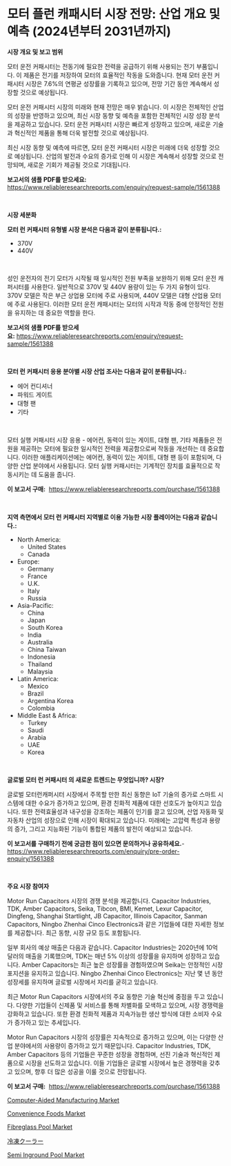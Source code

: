 <p><h1>모터 플런 캐패시터 시장 전망: 산업 개요 및 예측 (2024년부터 2031년까지)</h1></p><p><strong>시장 개요 및 보고 범위</strong></p>
<p><p>모터 운전 커패시터는 전동기에 필요한 전력을 공급하기 위해 사용되는 전기 부품입니다. 이 제품은 전기를 저장하여 모터의 효율적인 작동을 도와줍니다. 현재 모터 운전 커패시터 시장은 7.6%의 연평균 성장률을 기록하고 있으며, 전망 기간 동안 계속해서 성장할 것으로 예상됩니다.</p><p>모터 운전 커패시터 시장의 미래와 현재 전망은 매우 밝습니다. 이 시장은 전체적인 산업의 성장을 반영하고 있으며, 최신 시장 동향 및 예측을 포함한 전체적인 시장 성장 분석을 제공하고 있습니다. 모터 운전 커패시터 시장은 빠르게 성장하고 있으며, 새로운 기술과 혁신적인 제품을 통해 더욱 발전할 것으로 예상됩니다.</p><p>최신 시장 동향 및 예측에 따르면, 모터 운전 커패시터 시장은 미래에 더욱 성장할 것으로 예상됩니다. 산업의 발전과 수요의 증가로 인해 이 시장은 계속해서 성장할 것으로 전망되며, 새로운 기회가 제공될 것으로 기대됩니다.</p></p>
<p><strong>보고서의 샘플 PDF를 받으세요:</strong> <a href="https://www.reliableresearchreports.com/enquiry/request-sample/1561388">https://www.reliableresearchreports.com/enquiry/request-sample/1561388</a></p>
<p>&nbsp;</p>
<p><strong>시장 세분화</strong></p>
<p><strong>모터 런 커패시터 유형별 시장 분석은 다음과 같이 분류됩니다.:</strong></p>
<p><ul><li>370V</li><li>440V</li></ul></p>
<p>&nbsp;</p>
<p><p>성인 운전자의 전기 모터가 시작될 때 일시적인 전원 부족을 보완하기 위해 모터 운전 캐퍼시터를 사용한다. 일반적으로 370V 및 440V 용량이 있는 두 가지 유형이 있다. 370V 모델은 작은 부근 상업용 모터에 주로 사용되며, 440V 모델은 대형 산업용 모터에 주로 사용된다. 이러한 모터 운전 캐패시터는 모터의 시작과 작동 중에 안정적인 전원을 유지하는 데 중요한 역할을 한다.</p></p>
<p><strong>보고서의 샘플 PDF를 받으세요:</strong>&nbsp;<a href="https://www.reliableresearchreports.com/enquiry/request-sample/1561388">https://www.reliableresearchreports.com/enquiry/request-sample/1561388</a></p>
<p>&nbsp;</p>
<p><strong> 모터 런 커패시터 응용 분야별 시장 산업 조사는 다음과 같이 분류됩니다.:</strong></p>
<p><ul><li>에어 컨디셔너</li><li>파워드 게이트</li><li>대형 팬</li><li>기타</li></ul></p>
<p>&nbsp;</p>
<p><p>모터 실행 커패시터 시장 응용 - 에어컨, 동력이 있는 게이트, 대형 팬, 기타 제품들은 전원을 제공하는 모터에 필요한 일시적인 전력을 제공함으로써 작동을 개선하는 데 중요합니다. 이러한 애플리케이션에는 에어컨, 동력이 있는 게이트, 대형 팬 등이 포함되며, 다양한 산업 분야에서 사용됩니다. 모터 실행 커패시터는 기계적인 장치를 효율적으로 작동시키는 데 도움을 줍니다.</p></p>
<p><strong>이 보고서 구매:</strong>&nbsp; <a href="https://www.reliableresearchreports.com/purchase/1561388">https://www.reliableresearchreports.com/purchase/1561388</a></p>
<p>&nbsp;</p>
<p><strong>지역 측면에서 모터 런 커패시터 지역별로 이용 가능한 시장 플레이어는 다음과 같습니다.:</strong></p>
<p><ul>
    <li>
        North America:
        <ul>
            <li>United States</li>
            <li>Canada</li>
        </ul>
    </li>
    <li>
        Europe:
        <ul>
            <li>Germany</li>
            <li>France</li>
            <li>U.K.</li>
            <li>Italy</li>
            <li>Russia</li>
        </ul>
    </li>
    <li>
        Asia-Pacific:
        <ul>
            <li>China</li>
            <li>Japan</li>
            <li>South Korea</li>
            <li>India</li>
            <li>Australia</li>
            <li>China Taiwan</li>
            <li>Indonesia</li>
            <li>Thailand</li>
            <li>Malaysia</li>
        </ul>
    </li>
    <li>
        Latin America:
        <ul>
            <li>Mexico</li>
            <li>Brazil</li>
            <li>Argentina Korea</li>
            <li>Colombia</li>
        </ul>
    </li>
    <li>
        Middle East & Africa:
        <ul>
            <li>Turkey</li>
            <li>Saudi</li>
            <li>Arabia</li>
            <li>UAE</li>
            <li>Korea</li>
        </ul>
    </li>
    </ul></p>
<p>&nbsp;</p>
<p><strong>글로벌 모터 런 커패시터 의 새로운 트렌드는 무엇입니까? 시장?</strong></p>
<p><p>글로벌 모터런캐퍼시터 시장에서 주목할 만한 최신 동향은 IoT 기술의 증가로 스마트 시스템에 대한 수요가 증가하고 있으며, 환경 친화적 제품에 대한 선호도가 높아지고 있습니다. 또한 전력효율성과 내구성을 강조하는 제품이 인기를 끌고 있으며, 산업 자동화 및 자동차 산업의 성장으로 인해 시장이 확대되고 있습니다. 미래에는 고압력 특성과 용량의 증가, 그리고 지능화된 기능이 통합된 제품의 발전이 예상되고 있습니다.</p></p>
<p><strong>이 보고서를 구매하기 전에 궁금한 점이 있으면 문의하거나 공유하세요.</strong>- <a href="https://www.reliableresearchreports.com/enquiry/pre-order-enquiry/1561388">https://www.reliableresearchreports.com/enquiry/pre-order-enquiry/1561388</a></p>
<p>&nbsp;</p>
<p><strong>주요 시장 참여자</strong></p>
<p><p>Motor Run Capacitors 시장의 경쟁 분석을 제공합니다. Capacitor Industries, TDK, Amber Capacitors, Seika, Tibcon, BMI, Kemet, Lexur Capacitor, Dingfeng, Shanghai Startlight, JB Capacitor, Illinois Capacitor, Sanman Capacitors, Ningbo Zhenhai Cinco Electronics과 같은 기업들에 대한 자세한 정보를 제공합니다. 최근 동향, 시장 규모 등도 포함됩니다.</p><p>일부 회사의 예상 매출은 다음과 같습니다. Capacitor Industries는 2020년에 10억 달러의 매출을 기록했으며, TDK는 매년 5% 이상의 성장률을 유지하며 성장하고 있습니다. Amber Capacitors는 최근 높은 성장률을 경험하였으며 Seika는 안정적인 시장 포지션을 유지하고 있습니다. Ningbo Zhenhai Cinco Electronics는 지난 몇 년 동안 성장세를 유지하며 글로벌 시장에서 자리를 굳히고 있습니다.</p><p>최근 Motor Run Capacitors 시장에서의 주요 동향은 기술 혁신에 중점을 두고 있습니다. 다양한 기업들이 신제품 및 서비스를 통해 차별화를 모색하고 있으며, 시장 경쟁력을 강화하고 있습니다. 또한 환경 친화적 제품과 지속가능한 생산 방식에 대한 소비자 수요가 증가하고 있는 추세입니다.</p><p>Motor Run Capacitors 시장의 성장률은 지속적으로 증가하고 있으며, 이는 다양한 산업 분야에서의 사용량이 증가하고 있기 때문입니다. Capacitor Industries, TDK, Amber Capacitors 등의 기업들은 꾸준한 성장을 경험하며, 선진 기술과 혁신적인 제품으로 시장을 선도하고 있습니다. 이들 기업들은 글로벌 시장에서 높은 경쟁력을 갖추고 있으며, 향후 더 많은 성공을 이룰 것으로 전망됩니다.</p></p>
<p><strong>이 보고서 구매:</strong>&nbsp;&nbsp;<a href="https://www.reliableresearchreports.com/purchase/1561388">https://www.reliableresearchreports.com/purchase/1561388</a></p>
<p><p><a href="https://issuu.com/reportprime-2/docs/computer-aided-manufacturing-market-size-2030.pptx">Computer-Aided Manufacturing Market</a></p><p><a href="https://issuu.com/reportprime-2/docs/convenience-foods-market-size-2030.pptx">Convenience Foods Market</a></p><p><a href="https://github.com/luckyshygirl/Market-Research-Report-List-3/blob/main/fibreglass-pool-market.md">Fibreglass Pool Market</a></p><p><a href="https://github.com/zjkmgcs938405/Market-Research-Report-List-1/blob/main/79792086816.md">冷凍クーラー</a></p><p><a href="https://github.com/vimar16th/Market-Research-Report-List-3/blob/main/semi-inground-pool-market.md">Semi Inground Pool Market</a></p></p>
